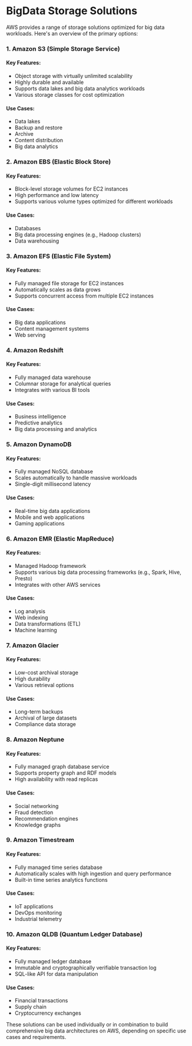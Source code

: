 # BigData Storage Solutions

AWS provides a range of storage solutions optimized for big data workloads. Here's an overview of the primary options:

### 1. Amazon S3 (Simple Storage Service)

#### Key Features:

* Object storage with virtually unlimited scalability
* Highly durable and available
* Supports data lakes and big data analytics workloads
* Various storage classes for cost optimization

#### Use Cases:

* Data lakes
* Backup and restore
* Archive
* Content distribution
* Big data analytics

### 2. Amazon EBS (Elastic Block Store)

#### Key Features:

* Block-level storage volumes for EC2 instances
* High performance and low latency
* Supports various volume types optimized for different workloads

#### Use Cases:

* Databases
* Big data processing engines (e.g., Hadoop clusters)
* Data warehousing

### 3. Amazon EFS (Elastic File System)

#### Key Features:

* Fully managed file storage for EC2 instances
* Automatically scales as data grows
* Supports concurrent access from multiple EC2 instances

#### Use Cases:

* Big data applications
* Content management systems
* Web serving

### 4. Amazon Redshift

#### Key Features:

* Fully managed data warehouse
* Columnar storage for analytical queries
* Integrates with various BI tools

#### Use Cases:

* Business intelligence
* Predictive analytics
* Big data processing and analytics

### 5. Amazon DynamoDB

#### Key Features:

* Fully managed NoSQL database
* Scales automatically to handle massive workloads
* Single-digit millisecond latency

#### Use Cases:

* Real-time big data applications
* Mobile and web applications
* Gaming applications

### 6. Amazon EMR (Elastic MapReduce)

#### Key Features:

* Managed Hadoop framework
* Supports various big data processing frameworks (e.g., Spark, Hive, Presto)
* Integrates with other AWS services

#### Use Cases:

* Log analysis
* Web indexing
* Data transformations (ETL)
* Machine learning

### 7. Amazon Glacier

#### Key Features:

* Low-cost archival storage
* High durability
* Various retrieval options

#### Use Cases:

* Long-term backups
* Archival of large datasets
* Compliance data storage

### 8. Amazon Neptune

#### Key Features:

* Fully managed graph database service
* Supports property graph and RDF models
* High availability with read replicas

#### Use Cases:

* Social networking
* Fraud detection
* Recommendation engines
* Knowledge graphs

### 9. Amazon Timestream

#### Key Features:

* Fully managed time series database
* Automatically scales with high ingestion and query performance
* Built-in time series analytics functions

#### Use Cases:

* IoT applications
* DevOps monitoring
* Industrial telemetry

### 10. Amazon QLDB (Quantum Ledger Database)

#### Key Features:

* Fully managed ledger database
* Immutable and cryptographically verifiable transaction log
* SQL-like API for data manipulation

#### Use Cases:

* Financial transactions
* Supply chain
* Cryptocurrency exchanges

These solutions can be used individually or in combination to build comprehensive big data architectures on AWS, depending on specific use cases and requirements.
